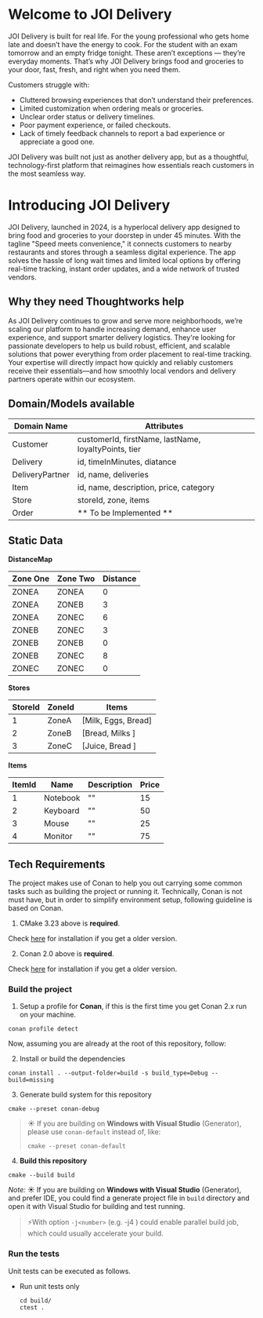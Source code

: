 # Welcome to JOI Delivery
JOI Delivery is built for real life. For the young professional who gets home late and doesn’t have the energy to cook. For the student with an exam tomorrow and an empty fridge tonight. These aren’t exceptions — they’re everyday moments. That’s why JOI Delivery brings food and groceries to your door, fast, fresh, and right when you need them.

Customers struggle with:

- Cluttered browsing experiences that don’t understand their preferences.
- Limited customization when ordering meals or groceries.
- Unclear order status or delivery timelines.
- Poor payment experience, or failed checkouts.
- Lack of timely feedback channels to report a bad experience or appreciate a good one.

JOI Delivery was built not just as another delivery app, but as a thoughtful, technology-first platform that reimagines how essentials reach customers in the most seamless way.

# Introducing JOI Delivery

JOI Delivery, launched in 2024, is a hyperlocal delivery app designed to bring food and groceries to your doorstep in under 45 minutes. With the tagline "Speed meets convenience," it connects customers to nearby restaurants and stores through a seamless digital experience. The app solves the hassle of long wait times and limited local options by offering real-time tracking, instant order updates, and a wide network of trusted vendors.

## Why they need Thoughtworks help
As JOI Delivery continues to grow and serve more neighborhoods, we’re scaling our platform to handle increasing demand, enhance user experience, and support smarter delivery logistics. They're looking for passionate developers to help us build robust, efficient, and scalable solutions that power everything from order placement to real-time tracking.
Your expertise will directly impact how quickly and reliably customers receive their essentials—and how smoothly local vendors and delivery partners operate within our ecosystem.

## Domain/Models available

| Domain Name     | Attributes                                           |
|-----------------|------------------------------------------------------|
| Customer        | customerId, firstName, lastName, loyaltyPoints, tier |
| Delivery        | id, timeInMinutes, diatance                          |
| DeliveryPartner | id, name, deliveries                                 |
| Item            | id, name, description, price, category               |
| Store           | storeId, zone, items                                 |
| Order           | ** To be Implemented **                              | 

## Static Data

**DistanceMap**

| Zone One | Zone Two | Distance | 
|----------|----------|----------|
| ZONEA    | ZONEA    | 0        |
| ZONEA    | ZONEB    | 3        |
| ZONEA    | ZONEC    | 6        |
| ZONEB    | ZONEC    | 3        |
| ZONEB    | ZONEB    | 0        |
| ZONEB    | ZONEC    | 8        |
| ZONEC    | ZONEC    | 0        |

**Stores**

| StoreId | ZoneId | Items               |
|---------|--------|---------------------|
|  1      | ZoneA  | [Milk, Eggs, Bread] |
|  2      | ZoneB  | [Bread, Milks ]     |
|  3      | ZoneC  | [Juice, Bread ]     |

**Items**

| ItemId | Name     | Description | Price |
|--------|----------|-------------|-------|
|  1     | Notebook | ""          | 15    |
|  2     | Keyboard | ""          | 50    |
|  3     | Mouse    | ""          | 25    |
|  4     | Monitor  | ""          | 75    |



## Tech Requirements
The project makes use of Conan to help you out carrying some common tasks such as building the project or running it.
Technically, Conan is not must have, but in order to simplify environment setup, following guideline is based on Conan.

1. CMake 3.23 above is **required**.

Check [here](https://cmake.org/download/) for installation if you get a older version.

2. Conan 2.0 above is **required**.

Check [here](https://docs.conan.io/2/installation.html) for installation if you get a older version.

### Build the project

1. Setup a profile for **Conan**, if this is the first time you get Conan 2.x run on your machine.

```shell
conan profile detect
```

Now, assuming you are already at the root of this repository, follow:

2. Install or build the dependencies


```shell
conan install . --output-folder=build -s build_type=Debug --build=missing
```

3. Generate build system for this repository

```shell
cmake --preset conan-debug
```

> ☀️ If you are building on **Windows with Visual Studio** (Generator), please use `conan-default` instead of, like:
>
> ```shell
> cmake --preset conan-default
> ```

4. **Build this repository**
```shell
cmake --build build
```

*Note:* ☀️ If you are building on **Windows with Visual Studio** (Generator), and prefer IDE, you could find a generate project file in `build` directory and open it with Visual Studio for building and test running.
> ⚡️With option `-j<number>` (e.g. -j4 ) could enable parallel build job, which could usually accelerate your build.

### Run the tests

Unit tests can be executed as follows.

- Run unit tests only

  ```shell
  cd build/
  ctest .
  ```
